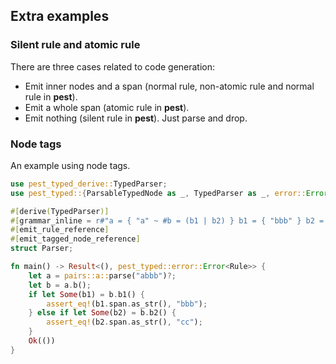 ## Extra examples

### Silent rule and atomic rule

There are three cases related to code generation:

- Emit inner nodes and a span (normal rule, non-atomic rule and normal rule in **pest**).
- Emit a whole span (atomic rule in **pest**).
- Emit nothing (silent rule in **pest**). Just parse and drop.

### Node tags

An example using node tags.

```rust
use pest_typed_derive::TypedParser;
use pest_typed::{ParsableTypedNode as _, TypedParser as _, error::Error};

#[derive(TypedParser)]
#[grammar_inline = r#"a = { "a" ~ #b = (b1 | b2) } b1 = { "bbb" } b2 = { "cc" } "#]
#[emit_rule_reference]
#[emit_tagged_node_reference]
struct Parser;

fn main() -> Result<(), pest_typed::error::Error<Rule>> {
    let a = pairs::a::parse("abbb")?;
    let b = a.b();
    if let Some(b1) = b.b1() {
        assert_eq!(b1.span.as_str(), "bbb");
    } else if let Some(b2) = b.b2() {
        assert_eq!(b2.span.as_str(), "cc");
    }
    Ok(())
}
```

